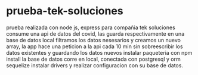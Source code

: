 # prueba-tek-soluciones
prueba realizada con node js, express para compañia tek soluciones 
consume una api de datos del covid, las guarda respectivamente en una base de datos local
filtramos los datos nesesarios y creamos un nuevo array, la app hace una peticion a la api cada 10 min 
sin sobreescribir los datos existentes y guardando los datos nuevos
instalar paqueteria con npm install
la base de datos corre en local, conectada con postgresql y orm sequelize
instalar drivers y realizar configuracion con su base de datos.
